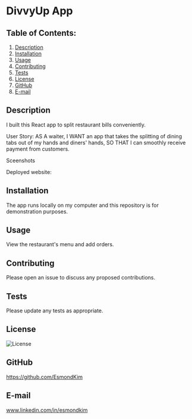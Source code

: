 # DivvyUp App

## Table of Contents:

1. [Description](#description)
2. [Installation](#Installation)
3. [Usage](#Usage)
4. [Contributing](#Contributing)
5. [Tests](#Tests)
6. [License](#License)
7. [GitHub](#GitHub)
8. [E-mail](#E-mail)

## Description

I built this React app to split restaurant bills conveniently.

User Story:
AS A waiter,
I WANT an app that takes the splitting of dining tabs out of my hands and diners' hands,
SO THAT I can smoothly receive payment from customers.

Sceenshots

[//]: # (![Here is a screenshot of the React Google Books API Reading List Search page.]&#40;./client/src/assets/images/ScreenShot1.jpg&#41;)

[//]: # (![Here is a screenshot of a Saved Reading List.]&#40;./client/src/assets/images/ScreenShot2.jpg&#41;)
Deployed website:

[//]: # ([Here is a link to the deployed website]&#40;https://googlebooksapireadinglist.herokuapp.com/&#41;)

## Installation

The app runs locally on my computer and this repository is for demonstration purposes.

## Usage

View the restaurant's menu and add orders.

## Contributing

Please open an issue to discuss any proposed contributions.

## Tests

Please update any tests as appropriate.

## License

![License](https://img.shields.io/badge/License-Apache%202.0-blue.svg)

## GitHub

https://github.com/EsmondKim

## E-mail

www.linkedin.com/in/esmondkim